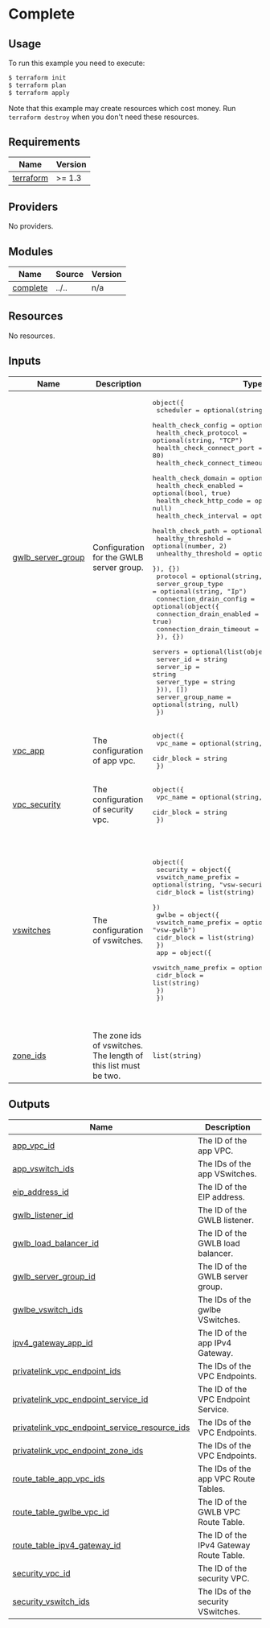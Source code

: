 
# Complete

## Usage

To run this example you need to execute:

```bash
$ terraform init
$ terraform plan
$ terraform apply
```

Note that this example may create resources which cost money. Run `terraform destroy` when you don't need these resources.

<!-- BEGIN_TF_DOCS -->
## Requirements

| Name | Version |
|------|---------|
| <a name="requirement_terraform"></a> [terraform](#requirement\_terraform) | >= 1.3 |

## Providers

No providers.

## Modules

| Name | Source | Version |
|------|--------|---------|
| <a name="module_complete"></a> [complete](#module\_complete) | ../.. | n/a |

## Resources

No resources.

## Inputs

| Name | Description | Type | Default | Required |
|------|-------------|------|---------|:--------:|
| <a name="input_gwlb_server_group"></a> [gwlb\_server\_group](#input\_gwlb\_server\_group) | Configuration for the GWLB server group. | <pre>object({<br>    scheduler = optional(string, "5TCH")<br>    health_check_config = optional(object({<br>      health_check_protocol        = optional(string, "TCP")<br>      health_check_connect_port    = optional(number, 80)<br>      health_check_connect_timeout = optional(number, 5)<br>      health_check_domain          = optional(string, null)<br>      health_check_enabled         = optional(bool, true)<br>      health_check_http_code       = optional(list(string), null)<br>      health_check_interval        = optional(number, 10)<br>      health_check_path            = optional(string, null)<br>      healthy_threshold            = optional(number, 2)<br>      unhealthy_threshold          = optional(number, 2)<br>    }), {})<br>    protocol          = optional(string, "GENEVE")<br>    server_group_type = optional(string, "Ip")<br>    connection_drain_config = optional(object({<br>      connection_drain_enabled = optional(bool, true)<br>      connection_drain_timeout = optional(number, 1)<br>    }), {})<br>    servers = optional(list(object({<br>      server_id   = string<br>      server_ip   = string<br>      server_type = string<br>    })), [])<br>    server_group_name = optional(string, null)<br>  })</pre> | <pre>{<br>  "servers": [<br>    {<br>      "server_id": "172.16.1.100",<br>      "server_ip": "172.16.1.100",<br>      "server_type": "Ip"<br>    },<br>    {<br>      "server_id": "172.16.2.100",<br>      "server_ip": "172.16.2.100",<br>      "server_type": "Ip"<br>    }<br>  ]<br>}</pre> | no |
| <a name="input_vpc_app"></a> [vpc\_app](#input\_vpc\_app) | The configuration of app vpc. | <pre>object({<br>    vpc_name   = optional(string, "vpc-app")<br>    cidr_block = string<br>  })</pre> | <pre>{<br>  "cidr_block": "192.168.0.0/16"<br>}</pre> | no |
| <a name="input_vpc_security"></a> [vpc\_security](#input\_vpc\_security) | The configuration of security vpc. | <pre>object({<br>    vpc_name   = optional(string, "vpc-security")<br>    cidr_block = string<br>  })</pre> | <pre>{<br>  "cidr_block": "172.16.0.0/16"<br>}</pre> | no |
| <a name="input_vswitches"></a> [vswitches](#input\_vswitches) | The configuration of vswitches. | <pre>object({<br>    security = object({<br>      vswitch_name_prefix = optional(string, "vsw-security")<br>      cidr_block          = list(string)<br>    })<br>    gwlbe = object({<br>      vswitch_name_prefix = optional(string, "vsw-gwlb")<br>      cidr_block          = list(string)<br>    })<br>    app = object({<br>      vswitch_name_prefix = optional(string, "vsw-app")<br>      cidr_block          = list(string)<br>    })<br>  })</pre> | <pre>{<br>  "app": {<br>    "cidr_block": [<br>      "192.168.1.0/24",<br>      "192.168.2.0/24"<br>    ]<br>  },<br>  "gwlbe": {<br>    "cidr_block": [<br>      "192.168.101.0/28",<br>      "192.168.102.0/28"<br>    ]<br>  },<br>  "security": {<br>    "cidr_block": [<br>      "172.16.1.0/24",<br>      "172.16.2.0/24"<br>    ]<br>  }<br>}</pre> | no |
| <a name="input_zone_ids"></a> [zone\_ids](#input\_zone\_ids) | The zone ids of vswitches. The length of this list must be two. | `list(string)` | <pre>[<br>  "cn-wulanchabu-b",<br>  "cn-wulanchabu-c"<br>]</pre> | no |

## Outputs

| Name | Description |
|------|-------------|
| <a name="output_app_vpc_id"></a> [app\_vpc\_id](#output\_app\_vpc\_id) | The ID of the app VPC. |
| <a name="output_app_vswitch_ids"></a> [app\_vswitch\_ids](#output\_app\_vswitch\_ids) | The IDs of the app VSwitches. |
| <a name="output_eip_address_id"></a> [eip\_address\_id](#output\_eip\_address\_id) | The ID of the EIP address. |
| <a name="output_gwlb_listener_id"></a> [gwlb\_listener\_id](#output\_gwlb\_listener\_id) | The ID of the GWLB listener. |
| <a name="output_gwlb_load_balancer_id"></a> [gwlb\_load\_balancer\_id](#output\_gwlb\_load\_balancer\_id) | The ID of the GWLB load balancer. |
| <a name="output_gwlb_server_group_id"></a> [gwlb\_server\_group\_id](#output\_gwlb\_server\_group\_id) | The ID of the GWLB server group. |
| <a name="output_gwlbe_vswitch_ids"></a> [gwlbe\_vswitch\_ids](#output\_gwlbe\_vswitch\_ids) | The IDs of the gwlbe VSwitches. |
| <a name="output_ipv4_gateway_app_id"></a> [ipv4\_gateway\_app\_id](#output\_ipv4\_gateway\_app\_id) | The ID of the app IPv4 Gateway. |
| <a name="output_privatelink_vpc_endpoint_ids"></a> [privatelink\_vpc\_endpoint\_ids](#output\_privatelink\_vpc\_endpoint\_ids) | The IDs of the VPC Endpoints. |
| <a name="output_privatelink_vpc_endpoint_service_id"></a> [privatelink\_vpc\_endpoint\_service\_id](#output\_privatelink\_vpc\_endpoint\_service\_id) | The ID of the VPC Endpoint Service. |
| <a name="output_privatelink_vpc_endpoint_service_resource_ids"></a> [privatelink\_vpc\_endpoint\_service\_resource\_ids](#output\_privatelink\_vpc\_endpoint\_service\_resource\_ids) | The IDs of the VPC Endpoints. |
| <a name="output_privatelink_vpc_endpoint_zone_ids"></a> [privatelink\_vpc\_endpoint\_zone\_ids](#output\_privatelink\_vpc\_endpoint\_zone\_ids) | The IDs of the VPC Endpoints. |
| <a name="output_route_table_app_vpc_ids"></a> [route\_table\_app\_vpc\_ids](#output\_route\_table\_app\_vpc\_ids) | The IDs of the app VPC Route Tables. |
| <a name="output_route_table_gwlbe_vpc_id"></a> [route\_table\_gwlbe\_vpc\_id](#output\_route\_table\_gwlbe\_vpc\_id) | The ID of the GWLB VPC Route Table. |
| <a name="output_route_table_ipv4_gateway_id"></a> [route\_table\_ipv4\_gateway\_id](#output\_route\_table\_ipv4\_gateway\_id) | The ID of the IPv4 Gateway Route Table. |
| <a name="output_security_vpc_id"></a> [security\_vpc\_id](#output\_security\_vpc\_id) | The ID of the security VPC. |
| <a name="output_security_vswitch_ids"></a> [security\_vswitch\_ids](#output\_security\_vswitch\_ids) | The IDs of the security VSwitches. |
<!-- END_TF_DOCS -->
